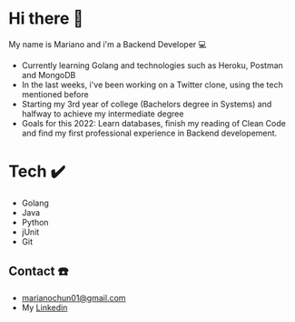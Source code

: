 # Hi there 👋
My name is Mariano and i'm a Backend Developer 💻 
- Currently learning Golang and technologies such as Heroku, Postman and MongoDB
- In the last weeks, i've been working on a Twitter clone, using the tech mentioned before
- Starting my 3rd year of college (Bachelors degree in Systems) and halfway to achieve my intermediate degree
- Goals for this 2022: Learn databases, finish my reading of Clean Code and find my first professional experience in Backend developement.
# Tech ✔️
- Golang
- Java
- Python
- jUnit
- Git
## Contact ☎️
- marianochun01@gmail.com
- My [Linkedin](https://www.linkedin.com/in/mariano-chun-775840206/)

<!--
**MarianoChun/MarianoChun** is a ✨ _special_ ✨ repository because its `README.md` (this file) appears on your GitHub profile.

Here are some ideas to get you started:

- 🔭 I’m currently working on ...
- 🌱 I’m currently learning ...
- 👯 I’m looking to collaborate on ...
- 🤔 I’m looking for help with ...
- 💬 Ask me about ...
- 📫 How to reach me: ...
- 😄 Pronouns: ...
- ⚡ Fun fact: ...
-->
